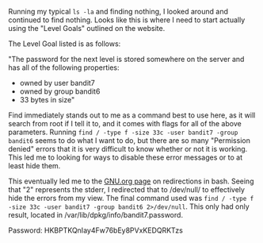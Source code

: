 Running my typical `ls -la` and finding nothing, I looked around and continued to find nothing. Looks like this is where I need to start actually using the "Level Goals" outlined on the website.

The Level Goal listed is as follows:

"The password for the next level is stored somewhere on the server and has all of the following properties:    
* owned by user bandit7
* owned by group bandit6
* 33 bytes in size"

Find immediately stands out to me as a command best to use here, as it will search from root if I tell it to, and it comes with flags for all of the above parameters. Running `find / -type f -size 33c -user bandit7 -group bandit6` seems to do what I want to do, but there are so many "Permission denied" errors that it is very difficult to know whether or not it is working. This led me to looking for ways to disable these error messages or to at least hide them.

This eventually led me to the [GNU.org page](https://www.gnu.org/software/bash/manual/bash.html#Redirections) on redirections in bash. Seeing that "2" represents the stderr, I redirected that to /dev/null/ to effectively hide the errors from my view. The final command used was `find / -type f -size 33c -user bandit7 -group bandit6 2>/dev/null`. This only had only result, located in /var/lib/dpkg/info/bandit7.password.

Password: HKBPTKQnIay4Fw76bEy8PVxKEDQRKTzs
